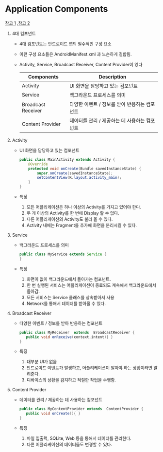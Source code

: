 # Application Components

[참고 1](https://www.tutorialspoint.com/android/android_application_components.htm) ,[참고 2](https://coding-factory.tistory.com/205)

1. 4대 컴포넌트
    - 4대 컴포넌트는 안드로이드 앱의 필수적인 구성 요소
    - 이런 구성 요소들은 AndroidManifest.xml 과 느슨하게 결합됨.
    - Activity, Service, Broadcast Receiver, Content Provider이 있다

      | Components         | Description                                   |
      | ------------------ | --------------------------------------------- |
      | Activity           | UI 화면을 담당하고 있는 컴포넌트              |
      | Service            | 백그라운드 프로세스를 의미                    |
      | Broadcast Receiver | 다양한 이벤트 / 정보를 받아 반응하는 컴포넌트 |
      | Content Provider   | 데이터를 관리 / 제공하는 데 사용하는 컴포넌트 |

2. Activity
    - UI 화면을 담당하고 있는 컴포넌트

        ```java
        public class MainActivity extends Activity {
        	@Override
        	protected void onCreate(Bundle savedInstanceState) {
            	super.onCreate(savedInstanceState);
            	setContentView(R.layout.activity_main);
        	}
        }
        ```

    - 특징
        1. 모든 어플리케이션은 하나 이상의 Activity를 가지고 있어야 한다.
        2. 두 개 이상의 Activity를 한 번에 Display 할 수 없다.
        3. 다른 어플리케이션의 Activity도 불러 올 수 있다.
        4. Activity 내에는 Fragment를 추가해 화면을 분리시킬 수 있다.

3. Service
    - 백그라운드 프로세스를 의미

        ```java
        public class MyService extends Service {
        }
        ```

    - 특징
        1. 화면이 없이 백그라운드에서 돌아가는 컴포넌트.
        2. 한 번 실행된 서비스는 어플리케이션이 종료되도 계속해서 백그라운드에서 돌아감.
        3. 모든 서비스는 Service 클래스를 상속받아서 사용
        4. Network를 통해서 데이터를 받아올 수 있다.

4. Broadcast Receiver
    - 다양한 이벤트 / 정보를 받아 반응하는 컴포넌트

        ```java
        public class MyReceiver  extends  BroadcastReceiver {
           public void onReceive(context,intent){ }
        }
        ```

    - 특징
        1. 대부분 UI가 없음
        2. 안드로이드 이벤트가 발생하고, 어플리케이션이 알아야 하는 상황이라면 알려준다.
        3. 디바이스의 상황을 감지하고 적절한 작업을 수행함.

5. Content Provider
    - 데이터를 관리 / 제공하는 데 사용하는 컴포넌트

        ```java
        public class MyContentProvider extends  ContentProvider {
           public void onCreate(){ }
        }
        ```

    - 특징
        1. 파일 입출력, SQLite, Web 등을 통해서 데이터를 관리한다.
        2. 다른 어플리케이션의 데이터들도 변경할 수 있다.